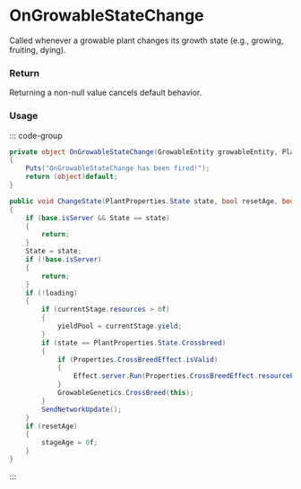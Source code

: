 # OnGrowableStateChange
<Badge type="info" text="Resource"/>[<Badge type="danger" text="Carbon Compatible"/>](https://github.com/CarbonCommunity/Carbon)[<Badge type="warning" text="Oxide Compatible"/>](https://github.com/OxideMod/Oxide.Rust)
Called whenever a growable plant changes its growth state (e.g., growing, fruiting, dying).

### Return
Returning a non-null value cancels default behavior.

### Usage
::: code-group
```csharp [Example]
private object OnGrowableStateChange(GrowableEntity growableEntity, PlantProperties.State state)
{
	Puts("OnGrowableStateChange has been fired!");
	return (object)default;
}
```
```csharp [Source — Assembly-CSharp @ GrowableEntity]
public void ChangeState(PlantProperties.State state, bool resetAge, bool loading = false)
{
	if (base.isServer && State == state)
	{
		return;
	}
	State = state;
	if (!base.isServer)
	{
		return;
	}
	if (!loading)
	{
		if (currentStage.resources > 0f)
		{
			yieldPool = currentStage.yield;
		}
		if (state == PlantProperties.State.Crossbreed)
		{
			if (Properties.CrossBreedEffect.isValid)
			{
				Effect.server.Run(Properties.CrossBreedEffect.resourcePath, base.transform.position, UnityEngine.Vector3.up);
			}
			GrowableGenetics.CrossBreed(this);
		}
		SendNetworkUpdate();
	}
	if (resetAge)
	{
		stageAge = 0f;
	}
}

```
:::
